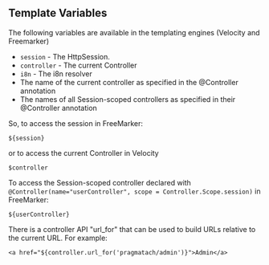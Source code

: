 Template Variables
------------------------

The following variables are available in the templating engines (Velocity and Freemarker)

* `session` - The HttpSession.
* `controller` - The current Controller
* `i8n` - The i8n resolver
* The name of the current controller as specified in the @Controller annotation
* The names of all Session-scoped controllers as specified in their @Controller annotation

So, to access the session in FreeMarker:

`${session}`

or to access the current Controller in Velocity

`$controller`

To access the Session-scoped controller declared with `@Controller(name="userController", scope = Controller.Scope.session)` in FreeMarker:

`${userController}`

There is a controller API "url_for" that can be used to build URLs relative to the current URL. For example:

`
<a href="${controller.url_for('pragmatach/admin')}">Admin</a>
`
